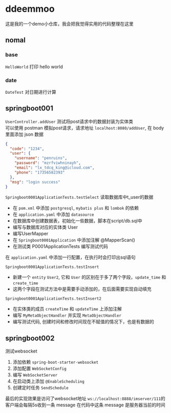 # ddeemmoo
这是我的一个demo小仓库，我会把我觉得实用的代码整理在这里

## nomal
### base
`HelloWorld` 打印 hello world

### date
`DateTest` 对日期进行计算




## springboot001
`UserController.addUser` 测试将post请求中的数据封装为实体类<br>
可以使用 postman 模拟post请求，请求地址 `localhost:8080/addUser`, 在 body里面添加 json 数据
```json
{
  "code": "1234",
  "user": {
    "username": "penruins",
	"password": "mzrfviwhninayh",
	"email": "lx_tdcq_king@icloud.com",
	"phone": "17356582393"
  },
  "msg": "login success"
}

```

`Springboot0001ApplicationTests.testSelect`
读取数据库中t_user的数据
- 在 `pom.xml` 中添加 `postgresql`, `mybatis plus` 和 `lombok` 的依赖
- 在 `application.yaml` 中添加 `datasource`
- 在数据库中创建数据表，初始化一些数据，脚本在script/db.sql中
- 编写与数据库对应的实体类 User
- 编写UserMapper
- 在 `Springboot0001Application` 中添加注解 @MapperScan()
- 在测试类 P0001ApplicationTests 编写测试代码

在 `application.yaml` 中添加一行配置，在执行时会打印出sql语句


`Springboot0001ApplicationTests.testInsert`
- 新建一个 `entity` `User2`, 它和 `User` 的区别在于多了两个字段，`update_time` 和 `create_time`
- 这两个字段在测试方法中是需要手动添加的，在后面需要实现自动填充

`Springboot0001ApplicationTests.testInsert2`
- 在实体类的成员 `createTime` 和 `updateTime` 上添加注解
- 编写 `MyMetaObjectHandler` 并实现 `MetaObjectHandler`
- 编写测试代码, 创建时间和修改时间现在不赋值的情况下，也是有数据的

## springboot002
测试websocket
1. 添加依赖 `spring-boot-starter-websocket`
2. 添加配置 `WebSocketConfig`
3. 编写 `WebSocketServer`
4. 在启动类上添加 `@EnableScheduling`
5. 创建定时任务 `SendSchedule`

最后的实现效果是访问了websocket地址 `ws://localhost:8888/imserver/111`的客户端会每隔5s收到一条 message
在代码中这条 message 是服务器当前的时间
